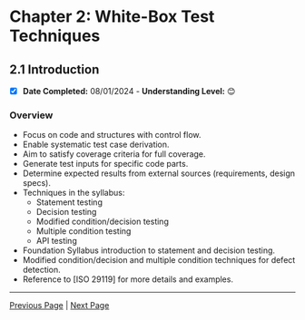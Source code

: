# Chapter 2: White-Box Test Techniques

## 2.1 Introduction

- [x] **Date Completed:** 08/01/2024 - **Understanding Level:** 😊

### Overview

- Focus on code and structures with control flow.
- Enable systematic test case derivation.
- Aim to satisfy coverage criteria for full coverage.
- Generate test inputs for specific code parts.
- Determine expected results from external sources (requirements, design specs).
- Techniques in the syllabus:
  - Statement testing
  - Decision testing
  - Modified condition/decision testing
  - Multiple condition testing
  - API testing
- Foundation Syllabus introduction to statement and decision testing.
- Modified condition/decision and multiple condition techniques for defect detection.
- Reference to [ISO 29119] for more details and examples.

---

[Previous Page](../1-technical-test-analysts-tasks-in-risk-based-testing/1.2-risk-based-testing-tasks.md) | [Next Page](2.2-statement-testing.md)
